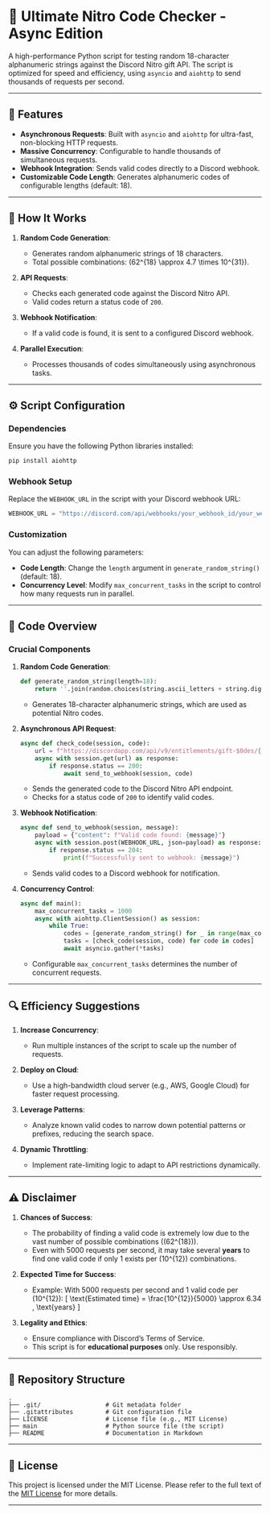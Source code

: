 # 🎯 Ultimate Nitro Code Checker - Async Edition

A high-performance Python script for testing random 18-character alphanumeric strings against the Discord Nitro gift API. The script is optimized for speed and efficiency, using `asyncio` and `aiohttp` to send thousands of requests per second.

---

## 🚀 Features

- **Asynchronous Requests**: Built with `asyncio` and `aiohttp` for ultra-fast, non-blocking HTTP requests.
- **Massive Concurrency**: Configurable to handle thousands of simultaneous requests.
- **Webhook Integration**: Sends valid codes directly to a Discord webhook.
- **Customizable Code Length**: Generates alphanumeric codes of configurable lengths (default: 18).

---

## 📜 How It Works

1. **Random Code Generation**:
   - Generates random alphanumeric strings of 18 characters.
   - Total possible combinations: \(62^{18} \approx 4.7 \times 10^{31}\).

2. **API Requests**:
   - Checks each generated code against the Discord Nitro API.
   - Valid codes return a status code of `200`.

3. **Webhook Notification**:
   - If a valid code is found, it is sent to a configured Discord webhook.

4. **Parallel Execution**:
   - Processes thousands of codes simultaneously using asynchronous tasks.

---

## ⚙️ Script Configuration

### Dependencies

Ensure you have the following Python libraries installed:
```bash
pip install aiohttp
```

### Webhook Setup
Replace the `WEBHOOK_URL` in the script with your Discord webhook URL:
```python
WEBHOOK_URL = "https://discord.com/api/webhooks/your_webhook_id/your_webhook_token"
```

### Customization
You can adjust the following parameters:
- **Code Length**: Change the `length` argument in `generate_random_string()` (default: 18).
- **Concurrency Level**: Modify `max_concurrent_tasks` in the script to control how many requests run in parallel.

---

## 📝 Code Overview

### Crucial Components

1. **Random Code Generation**:
   ```python
   def generate_random_string(length=18):
       return ''.join(random.choices(string.ascii_letters + string.digits, k=length))
   ```
   - Generates 18-character alphanumeric strings, which are used as potential Nitro codes.

2. **Asynchronous API Request**:
   ```python
   async def check_code(session, code):
       url = f"https://discordapp.com/api/v9/entitlements/gift-$0des/{code}?with_application=false&with_subscription_plan=true"
       async with session.get(url) as response:
           if response.status == 200:
               await send_to_webhook(session, code)
   ```
   - Sends the generated code to the Discord Nitro API endpoint.
   - Checks for a status code of `200` to identify valid codes.

3. **Webhook Notification**:
   ```python
   async def send_to_webhook(session, message):
       payload = {"content": f"Valid code found: {message}"}
       async with session.post(WEBHOOK_URL, json=payload) as response:
           if response.status == 204:
               print(f"Successfully sent to webhook: {message}")
   ```
   - Sends valid codes to a Discord webhook for notification.

4. **Concurrency Control**:
   ```python
   async def main():
       max_concurrent_tasks = 1000
       async with aiohttp.ClientSession() as session:
           while True:
               codes = [generate_random_string() for _ in range(max_concurrent_tasks)]
               tasks = [check_code(session, code) for code in codes]
               await asyncio.gather(*tasks)
   ```
   - Configurable `max_concurrent_tasks` determines the number of concurrent requests.

---

## 🔍 Efficiency Suggestions

1. **Increase Concurrency**:
   - Run multiple instances of the script to scale up the number of requests.

2. **Deploy on Cloud**:
   - Use a high-bandwidth cloud server (e.g., AWS, Google Cloud) for faster request processing.

3. **Leverage Patterns**:
   - Analyze known valid codes to narrow down potential patterns or prefixes, reducing the search space.

4. **Dynamic Throttling**:
   - Implement rate-limiting logic to adapt to API restrictions dynamically.

---

## ⚠️ Disclaimer

1. **Chances of Success**:
   - The probability of finding a valid code is extremely low due to the vast number of possible combinations (\(62^{18}\)).
   - Even with 5000 requests per second, it may take several **years** to find one valid code if only 1 exists per \(10^{12}\) combinations.

2. **Expected Time for Success**:
   - Example: With 5000 requests per second and 1 valid code per \(10^{12}\):
     \[
     \text{Estimated time} = \frac{10^{12}}{5000} \approx 6.34 \, \text{years}
     \]

3. **Legality and Ethics**:
   - Ensure compliance with Discord’s Terms of Service.
   - This script is for **educational purposes** only. Use responsibly.

---

## 📂 Repository Structure

```
.
├── .git/                  # Git metadata folder
├── .gitattributes         # Git configuration file
├── LICENSE                # License file (e.g., MIT License)
├── main                   # Python source file (the script)
├── README                 # Documentation in Markdown
```

---

## 📜 License

This project is licensed under the MIT License. Please refer to the full text of the [MIT License](https://github.com/SudiptaSaha20/Discord-Nitro-Generator/blob/main/LICENSE) for more details.

---
